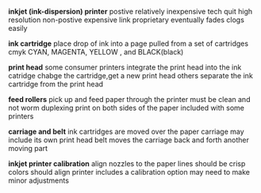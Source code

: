 **inkjet (ink-dispersion) printer**
postive	
	relatively inexpensive tech
	quit
	high resolution
non-postive
	expensive link
		proprietary
	eventually fades
	clogs easily

**ink cartridge** 
place drop of ink into a page
	pulled from a set of cartridges
cmyk
	CYAN, MAGENTA, YELLOW , and BLACK(black)

**print head**
some consumer printers integrate the print head into the ink catridge 
	chabge the cartridge,get a new print head
others separate the ink cartridge from the print head

**feed rollers**
pick up and feed paper through the printer
	must be  clean and not worm
duplexing
	print on both sides of the paper 
	included with some printers

**carriage and belt** 
ink cartridges are moved over the paper
	carriage may include its own print head
belt moves the carriage back and forth
	another moving part
	
**inkjet printer calibration**
align nozzles to the paper
	lines should be crisp 
	colors should align
printer includes a calibration option
	may need to make minor adjustments